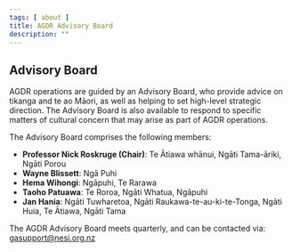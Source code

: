 ```yaml
---
tags: [ about ]
title: AGDR Advisory Board
description: ""
---
```


## Advisory Board

AGDR operations are guided by an Advisory Board, who provide advice on tikanga and te ao Māori, as well as helping to set high-level strategic direction. The Advisory Board is also available to respond to specific matters of cultural concern that may arise as part of AGDR operations.

The Advisory Board comprises the following members:

- **Professor Nick Roskruge (Chair)**: Te Ātiawa whānui, Ngāti Tama-āriki, Ngāti Porou
- **Wayne Blissett**: Ngā Puhi
- **Hema Wihongi**: Ngāpuhi, Te Rarawa
- **Taoho Patuawa**: Te Roroa, Ngāti Whatua, Ngāpuhi
- **Jan Hania**: Ngāti Tuwharetoa, Ngāti Raukawa-te-au-ki-te-Tonga, Ngāti Huia, Te Ātiawa, Ngāti Tama

The AGDR Advisory Board meets quarterly, and can be contacted via: gasupport@nesi.org.nz

